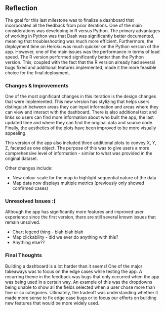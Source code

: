 ## Reflection

The goal for this last milestone was to finalize a dashboard that incorporated all the feedback from prior iterations. One of the main considerations was developing in R versus Python. The primary advantages of working in Python was that Dash was significantly better documented, meaning that troubleshooting was much more efficient. Furthermore, the deployment time on Heroku was much quicker on the Python version of the app. However, one of the main issues was the performance in terms of load speed. The R version performed significantly better than the Python version. This, coupled with the fact that the R version already had several bugs fixed and additional features implemented, made it the more feasible choice for the final deployment. 

### Changes & Improvements

One of the most significant changes in this iteration is the design changes that were implemented. This new version has stylizing that helps users distinguish between areas they can input information and areas where they can view and interact with the dashboard. There is also additional text and links so users can find more information about who built the app, the last updated time and where they can find the original data and source code. Finally, the aesthetics of the plots have been improved to be more visually appealing. 

This version of the app also included three additional plots to convey X, Y, Z, faceted as one object. The purpose of this was to give users a more comprehensive level of  information - similar to what was provided in the original dataset. 

Other changes include: 

- New colour scale for the map to highlight sequential nature of the data
- Map data now displays multiple metrics (previously only showed confirmed cases)

### Unresolved Issues :( 

Although the app has significantly more features and improved user experience since the first version, there are still several known issues that remain unsolved.

- Chart legend thing - blah blah blah
- Map clickability - did we ever do anything with this?
- Anything else?? 

### Final Thoughts

Building a dashboard is a lot harder than it seems! One of the major takeaways was to focus on the edge cases while testing the app. A recurring theme in the feedback was bugs that only occurred when the app was being used in a certain way. An example of this was the dropdowns being unable to show all the fields selected when a user chose more than five or so categories. Ultimately, the tradeoff was understanding whether it made more sense to fix edge case bugs or to focus our efforts on building new features that would be more widely used. 

